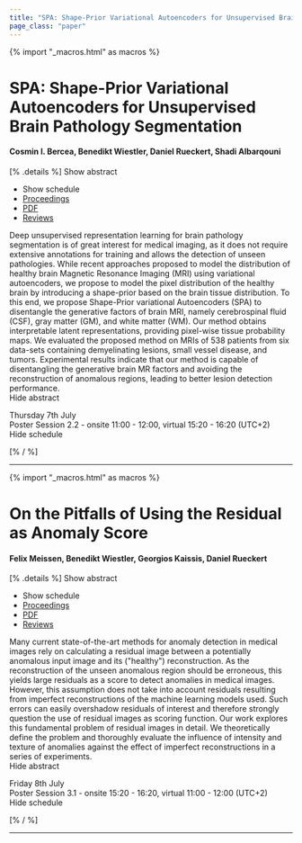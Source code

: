 ```yaml
---
title: "SPA: Shape-Prior Variational Autoencoders for Unsupervised Brain Pathology Segmentation"
page_class: "paper"
---
```


{% import "_macros.html" as macros %}

# SPA: Shape-Prior Variational Autoencoders for Unsupervised Brain Pathology Segmentation

#### Cosmin I. Bercea, Benedikt Wiestler, Daniel Rueckert, Shadi Albarqouni

[% .details %]
<a class="toggle_visibility" data-selector=".abstract" data-level="3">Show abstract</a>
- <a class="toggle_visibility" data-selector=".schedule" data-level="3">Show schedule</a>
- <a href="">Proceedings</a>
- <a href="https://openreview.net/pdf?id=mB_V8ThxY8Z">PDF</a>
- <a href="https://openreview.net/forum?id=mB_V8ThxY8Z">Reviews</a>

<p>
    <span class="abstract">
        Deep unsupervised representation learning for brain pathology segmentation is of great interest for medical imaging, as it does not require extensive annotations for training and allows the detection of unseen pathologies. While recent approaches proposed to model the distribution of healthy brain Magnetic Resonance Imaging (MRI) using variational autoencoders, we propose to model the pixel distribution of the healthy brain by introducing a shape-prior based on the brain tissue distribution.  To this end, we propose Shape-Prior variational Autoencoders (SPA) to disentangle the generative factors of brain MRI, namely cerebrospinal fluid (CSF), gray matter (GM), and white matter (WM). Our method obtains interpretable latent representations, providing pixel-wise tissue probability maps. We evaluated the proposed method on MRIs of 538 patients from six data-sets containing demyelinating lesions, small vessel disease, and tumors. Experimental results indicate that our method is capable of disentangling the generative brain MR factors and avoiding the reconstruction of anomalous regions, leading to better lesion detection performance.
        <br>
        <span class="actions"><a class="toggle_visibility" data-level="2">Hide abstract</a></span>
    </span>
</p>

<p>
    <span class="schedule">
        Thursday 7th July<br>Poster Session 2.2 - onsite 11:00 - 12:00, virtual 15:20 - 16:20 (UTC+2)
        <br>
        <span class="actions"><a class="toggle_visibility" data-level="2">Hide schedule</a></span>
    </span>
</p>

[% / %]


---
<!-- { macros.presentation('', '', 720, 450) } -->

{% import "_macros.html" as macros %}

# On the Pitfalls of Using the Residual as Anomaly Score

#### Felix Meissen, Benedikt Wiestler, Georgios Kaissis, Daniel Rueckert

[% .details %]
<a class="toggle_visibility" data-selector=".abstract" data-level="3">Show abstract</a>
- <a class="toggle_visibility" data-selector=".schedule" data-level="3">Show schedule</a>
- <a href="">Proceedings</a>
- <a href="https://openreview.net/pdf?id=ZsoHLeupa1D">PDF</a>
- <a href="https://openreview.net/forum?id=ZsoHLeupa1D">Reviews</a>

<p>
    <span class="abstract">
        Many current state-of-the-art methods for anomaly detection in medical images rely on calculating a residual image between a potentially anomalous input image and its ("healthy") reconstruction. As the reconstruction of the unseen anomalous region should be erroneous, this yields large residuals as a score to detect anomalies in medical images. However, this assumption does not take into account residuals resulting from imperfect reconstructions of the machine learning models used. Such errors can easily overshadow residuals of interest and therefore strongly question the use of residual images as scoring function. Our work explores this fundamental problem of residual images in detail. We theoretically define the problem and thoroughly evaluate the influence of intensity and texture of anomalies against the effect of imperfect reconstructions in a series of experiments.
        <br>
        <span class="actions"><a class="toggle_visibility" data-level="2">Hide abstract</a></span>
    </span>
</p>

<p>
    <span class="schedule">
        Friday 8th July<br>Poster Session 3.1 - onsite 15:20 - 16:20, virtual 11:00 - 12:00 (UTC+2)
        <br>
        <span class="actions"><a class="toggle_visibility" data-level="2">Hide schedule</a></span>
    </span>
</p>

[% / %]


---
<!-- { macros.presentation('', '', 720, 450) } -->

